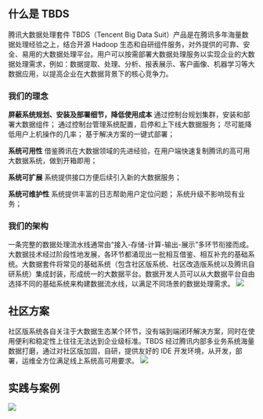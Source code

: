 ## 什么是 TBDS
腾讯大数据处理套件 TBDS（Tencent Big Data Suit）产品是在腾讯多年海量数据处理经验之上，结合开源 Hadoop 生态和自研组件服务，对外提供的可靠、安全、易用的大数据处理平台。用户可以按需部署大数据处理服务以实现企业的大数据处理需求，例如：数据提取、处理、分析、报表展示、客户画像、机器学习等大数据应用，以提高企业在大数据背景下的核心竞争力。

### 我们的理念
**屏蔽系统规划、安装及部署细节，降低使用成本**
通过控制台规划集群，安装和部署大数据组件；
通过控制台管理系统配置，启停和上下线大数据服务；
尽可能降低用户上机操作的几率；
基于解决方案的一键式部署；

**系统可用性**
借鉴腾讯在大数据领域的先进经验，在用户端快速复制腾讯的高可用大数据系统，做到开箱即用；

**系统可扩展**
 系统提供接口方便后续引入新的大数据服务；

**系统可维护性**
系统提供丰富的日志帮助用户定位问题；
系统升级不影响现有业务；

### 我们的架构
一条完整的数据处理流水线通常由“接入-存储-计算-输出-展示”多环节衔接而成。大数据技术经过阶段性地发展，各环节都涌现出一批相互借鉴、相互补充的基础系统。大数据套件将常见的基础系统（包含社区版系统、社区改造版系统以及腾讯自研系统）集成封装，形成统一的大数据平台。数据开发人员可以从大数据平台自由选择不同的基础系统来构建数据流水线，以满足不同场景的数据处理需求。
![](//qzonestyle.gtimg.cn/qzone/vas/opensns/res/img/TBDSjs-a.png)

## 社区方案
社区版系统各自关注于大数据生态某个环节，没有端到端闭环解决方案，同时在使用便利和稳定性上往往无法达到企业级标准。TBDS 经过腾讯内部多业务系统海量数据打磨，通过对社区版加固，自研，提供友好的 IDE 开发环境，从开发，部署，运维全方位满足线上系统高可用要求。
![](//qzonestyle.gtimg.cn/qzone/vas/opensns/res/img/TBDSjs-1.png)

## 实践与案例
![](//qzonestyle.gtimg.cn/qzone/vas/opensns/res/img/TBDSjs-2.png)
